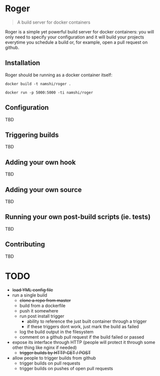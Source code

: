 # Roger

> A build server for docker containers

Roger is a simple yet powerful build
server for docker containers: you will
only need to specify your configuration
and it will build your projects everytime
you schedule a build or, for example,
open a pull request on github.

## Installation

Roger should be running as a docker container
itself:

```
docker build -t namshi/roger .

docker run -p 5000:5000 -ti namshi/roger
```

## Configuration

TBD

## Triggering builds

TBD

## Adding your own hook

TBD

## Adding your own source

TBD

## Running your own post-build scripts (ie. tests)

TBD

## Contributing

TBD

# TODO

* ~~load YML config file~~
* run a single build
  * ~~clone a repo from master~~
  * build from a dockerfile
  * push it somewhere
  * run post install trigger
    * ability to reference the just built container through a trigger
    * if these triggers dont work, just mark the build as failed
  * log the build output in the filesystem
  * comment on a github pull request if the build failed or passed 
* expose its interface through HTTP (people will protect it through some other thing like nginx if needed)
  * ~~trigger builds by HTTP GET / POST~~
* allow people to trigger builds from github
  * trigger builds on pull requests
  * trigger builds on pushes of open pull requests
